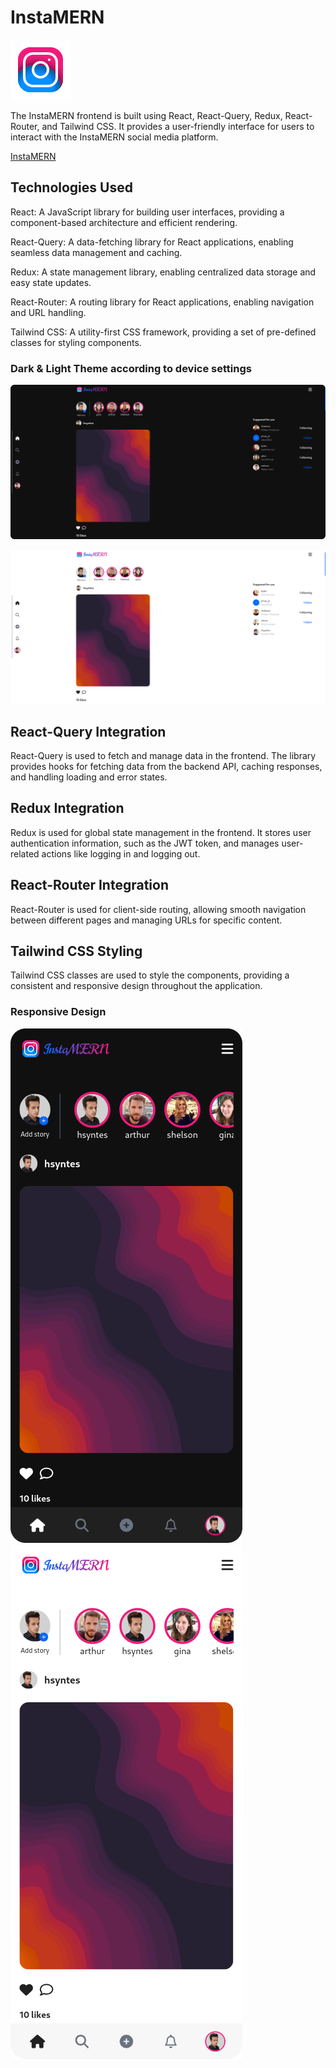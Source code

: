 # InstaMERN

![logo](https://github.com/hsyntes/instamern/blob/main/public/logo.png)

The InstaMERN frontend is built using React, React-Query, Redux, React-Router, and Tailwind CSS. It provides a user-friendly interface for users to interact with the InstaMERN social media platform.

[InstaMERN](https://instamern.netlify.app)

## Technologies Used

React: A JavaScript library for building user interfaces, providing a component-based architecture and efficient rendering.

React-Query: A data-fetching library for React applications, enabling seamless data management and caching.

Redux: A state management library, enabling centralized data storage and easy state updates.

React-Router: A routing library for React applications, enabling navigation and URL handling.

Tailwind CSS: A utility-first CSS framework, providing a set of pre-defined classes for styling components.

### Dark & Light Theme according to device settings

![logo](https://github.com/hsyntes/instamern/blob/main/src/screenshots/desktop-dark.png)

![logo](https://github.com/hsyntes/instamern/blob/main/src/screenshots/desktop-light.png)

## React-Query Integration

React-Query is used to fetch and manage data in the frontend. The library provides hooks for fetching data from the backend API, caching responses, and handling loading and error states.

## Redux Integration

Redux is used for global state management in the frontend. It stores user authentication information, such as the JWT token, and manages user-related actions like logging in and logging out.

## React-Router Integration

React-Router is used for client-side routing, allowing smooth navigation between different pages and managing URLs for specific content.

## Tailwind CSS Styling

Tailwind CSS classes are used to style the components, providing a consistent and responsive design throughout the application.

### Responsive Design

![logo](https://github.com/hsyntes/instamern/blob/main/src/screenshots/mobile-dark.png)&emsp;![logo](https://github.com/hsyntes/instamern/blob/main/src/screenshots/mobile-light.png)
